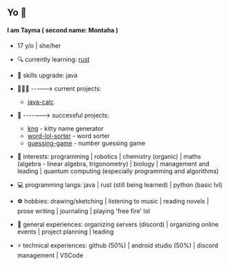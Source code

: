 ## Yo 👾

#### I am Tayma ( second name: Montaha )
* 17 y/o | she/her

- 🔍 currently learning: [rust](https://www.rust-lang.org/)
 
- 🔧 skills upgrade: java


- 👩🏻‍💻 -----> current projects:
    -  [java-calc](https://github.com/tymDahmani/java-calc)
   
- 💯 -------> successful projects:
    - [kng](https://github.com/tymDahmani/kng) - kitty name generator
    - [word-lol-sorter](https://github.com/tymDahmani/word-lol-sorter) - word sorter
    - [guessing-game](https://github.com/tymDahmani/guessing-game) - number guessing game

- 🔭 interests: programming | robotics | chemistry (organic) | maths (algebra - linear algebra, trigonometry) | biology | management and leading | quantum computing (especially programming and algorithms)

- 💻 programming langs: java | rust (still being learned) | python (basic lvl)

- ⚽ hobbies: drawing/sketching | listening to music | reading novels | prose writing | journaling | playing 'free fire' lol

- 💼 general experiences: organizing servers (discord) | organizing online events | project planning | leading

- ⚡ technical experiences: github (50%) | android studio (50%) | discord management | VSCode
